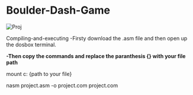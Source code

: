 # Boulder-Dash-Game

![Proj](https://github.com/Rafeel1/Boulder-Dash-Game/assets/99249483/4cd322db-714d-458a-9a1e-c041b61d566b)

Compiling-and-executing
-Firsty download the .asm file and then open up the dosbox terminal.

**-Then copy the commands and replace the paranthesis {} with your file path**

mount c: {path to your file}

nasm project.asm -o project.com
project.com
